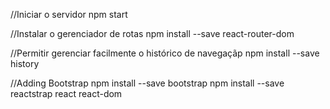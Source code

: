 //Iniciar o servidor
npm start

//Instalar o gerenciador de rotas
npm install --save react-router-dom

//Permitir gerenciar facilmente o histórico de navegaçãp
npm install --save history

//Adding Bootstrap
npm install --save bootstrap
npm install --save reactstrap react react-dom